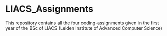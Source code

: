 # LIACS_Assignments
This repository contains all the four coding-assignments given in the first year of the BSc of LIACS (Leiden Institute of Advanced Computer Science)
